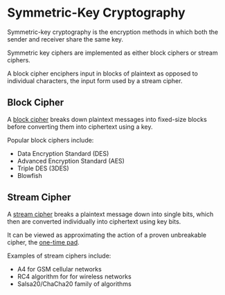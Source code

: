 # Symmetric-Key Cryptography

Symmetric-key cryptography is the encryption methods in which both the sender and receiver share the same key.

Symmetric key ciphers are implemented as either block ciphers or stream ciphers.

A block cipher enciphers input in blocks of plaintext as opposed to individual characters, the input form used by a stream cipher.

## Block Cipher

A [block cipher](blocker-cipher.md) breaks down plaintext messages into fixed-size blocks before converting them into ciphertext using a key.

Popular block ciphers include:
- Data Encryption Standard (DES)
- Advanced Encryption Standard (AES)
- Triple DES (3DES)
- Blowfish

## Stream Cipher

A [stream cipher](stream-cipher.md) breaks a plaintext message down into single bits, which then are converted individually into ciphertext using key bits.

It can be viewed as approximating the action of a proven unbreakable cipher, the [one-time pad](one-time-pad.md).

Examples of stream ciphers include:
- A4 for GSM cellular networks
- RC4 algorithm for for wireless networks
- Salsa20/ChaCha20 family of algorithms